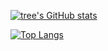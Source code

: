 
[![tree's GitHub stats](https://github-readme-stats.vercel.app/api?username=adou0228&hide=contribs,prs&show_icons=true&theme=radical)](https://github.com/anuraghazra/github-readme-stats)

[![Top Langs](https://github-readme-stats.vercel.app/api/top-langs/?username=adou0228&layout=compact)](https://github.com/anuraghazra/github-readme-stats)


